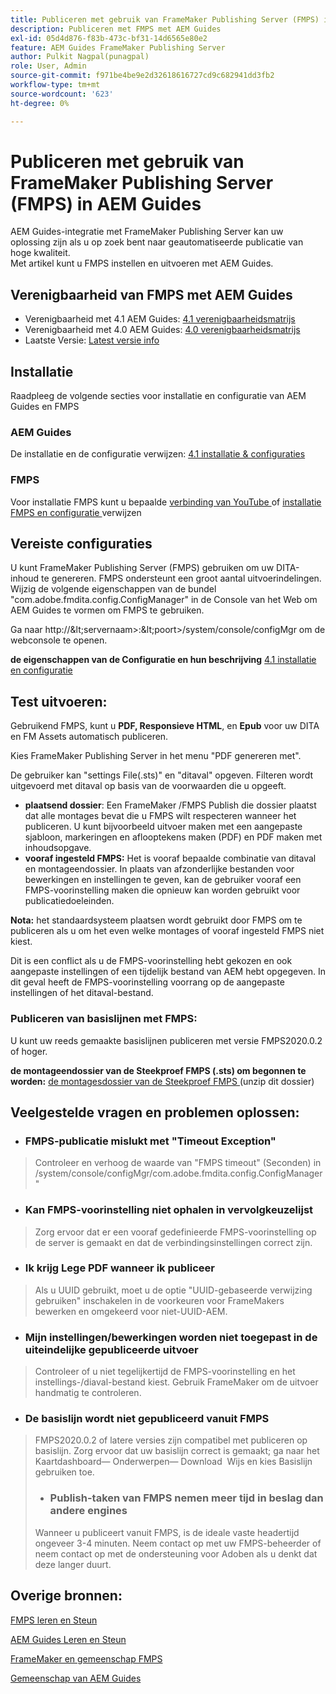 ```yaml
---
title: Publiceren met gebruik van FrameMaker Publishing Server (FMPS) in AEM Guides
description: Publiceren met FMPS met AEM Guides
exl-id: 05d4d876-f83b-473c-bf31-14d6565e80e2
feature: AEM Guides FrameMaker Publishing Server
author: Pulkit Nagpal(punagpal)
role: User, Admin
source-git-commit: f971be4be9e2d32618616727cd9c682941dd3fb2
workflow-type: tm+mt
source-wordcount: '623'
ht-degree: 0%

---
```


# Publiceren met gebruik van FrameMaker Publishing Server (FMPS) in AEM Guides

AEM Guides-integratie met FrameMaker Publishing Server kan uw oplossing zijn als u op zoek bent naar geautomatiseerde publicatie van hoge kwaliteit.\
Met artikel kunt u FMPS instellen en uitvoeren met AEM Guides.

## Verenigbaarheid van FMPS met AEM Guides

- Verenigbaarheid met 4.1 AEM Guides: [ 4.1 verenigbaarheidsmatrijs ](https://experienceleague.adobe.com/docs/experience-manager-guides-learn/tutorials/release-info/release-notes/on-prem-release-notes/release-notes-4.1.html?lang=en/#compatibility-matrix)
- Verenigbaarheid met 4.0 AEM Guides: [ 4.0 verenigbaarheidsmatrijs ](https://helpx.adobe.com/xml-documentation-for-experience-manager/release-note/release-notes-xml-documentation-solution-4-0.html/#Compatibility%20matrix)
- Laatste Versie: [ Latest versie info ](https://experienceleague.adobe.com/docs/experience-manager-guides-learn/tutorials/release-info/latest-release-info.html?lang=en)

## Installatie

Raadpleeg de volgende secties voor installatie en configuratie van AEM Guides en FMPS

### AEM Guides

De installatie en de configuratie verwijzen: [ 4.1 installatie &amp; configuraties ](https://helpx.adobe.com/content/dam/help/en/xml-documentation-solution/4-1-2/Adobe-Experience-Manager-Guides_Installation-Configuration-Guide_EN.pdf)

### FMPS

Voor installatie FMPS kunt u bepaalde [ verbinding van YouTube ](https://www.youtube.com/watch?v=2deelyM5VA8&amp;t) of [ installatie FMPS en configuratie ](https://help.adobe.com/en_US/framemaker/server/index.html#t=fmps-user-guide%2Finstall_config_fmps.html%23install_config_fmps&amp;rhtocid=_2) verwijzen

## Vereiste configuraties

U kunt FrameMaker Publishing Server (FMPS) gebruiken om uw DITA-inhoud te genereren. FMPS ondersteunt een groot aantal uitvoerindelingen. Wijzig de volgende eigenschappen van de bundel &quot;com.adobe.fmdita.config.ConfigManager&quot; in de Console van het Web om AEM Guides te vormen om FMPS te gebruiken.

Ga naar http://\&lt;servernaam\>:\&lt;poort\>/system/console/configMgr om de webconsole te openen.

**de eigenschappen van de Configuratie en hun beschrijving** [ 4.1 installatie en configuratie ](https://helpx.adobe.com/content/dam/help/en/xml-documentation-solution/4-1-2/Adobe-Experience-Manager-Guides_Installation-Configuration-Guide_EN.pdf#page=89)

## Test uitvoeren:

Gebruikend FMPS, kunt u **PDF, Responsieve HTML**, en **Epub** voor uw DITA en FM Assets automatisch publiceren.

Kies FrameMaker Publishing Server in het menu &quot;PDF genereren met&quot;.

De gebruiker kan &quot;settings File(.sts)&quot; en &quot;ditaval&quot; opgeven. Filteren wordt uitgevoerd met ditaval op basis van de voorwaarden die u opgeeft.

- **plaatsend dossier**: Een FrameMaker /FMPS Publish die dossier plaatst dat alle montages bevat die u FMPS wilt respecteren wanneer het publiceren. U kunt bijvoorbeeld uitvoer maken met een aangepaste sjabloon, markeringen en aflooptekens maken (PDF) en PDF maken met inhoudsopgave.
- **vooraf ingesteld FMPS:** Het is vooraf bepaalde combinatie van ditaval en montageendossier. In plaats van afzonderlijke bestanden voor bewerkingen en instellingen te geven, kan de gebruiker vooraf een FMPS-voorinstelling maken die opnieuw kan worden gebruikt voor publicatiedoeleinden.

**Nota:** het standaardsysteem plaatsen wordt gebruikt door FMPS om te publiceren als u om het even welke montages of vooraf ingesteld FMPS niet kiest.

Dit is een conflict als u de FMPS-voorinstelling hebt gekozen en ook aangepaste instellingen of een tijdelijk bestand van AEM hebt opgegeven. In dit geval heeft de FMPS-voorinstelling voorrang op de aangepaste instellingen of het ditaval-bestand.

### Publiceren van basislijnen met FMPS:

U kunt uw reeds gemaakte basislijnen publiceren met versie FMPS2020.0.2 of hoger.

**de montageendossier van de Steekproef FMPS (.sts) om begonnen te worden:** [ de montagesdossier van de Steekproef FMPS ](https://acrobat.adobe.com/link/track?uri=urn:aaid:scds:US:ef750752-7a7e-4e51-923e-6b7d9861ed54) (unzip dit dossier)

## Veelgestelde vragen en problemen oplossen:

- ### FMPS-publicatie mislukt met &quot;Timeout Exception&quot;

>Controleer en verhoog de waarde van &quot;FMPS timeout&quot; (Seconden) in /system/console/configMgr/com.adobe.fmdita.config.ConfigManager&quot;

- ### Kan FMPS-voorinstelling niet ophalen in vervolgkeuzelijst

>Zorg ervoor dat er een vooraf gedefinieerde FMPS-voorinstelling op de server is gemaakt en dat de verbindingsinstellingen correct zijn.

- ### Ik krijg Lege PDF wanneer ik publiceer

>Als u UUID gebruikt, moet u de optie &quot;UUID-gebaseerde verwijzing gebruiken&quot; inschakelen in de voorkeuren voor FrameMakers bewerken en omgekeerd voor niet-UUID-AEM.

- ### Mijn instellingen/bewerkingen worden niet toegepast in de uiteindelijke gepubliceerde uitvoer

>Controleer of u niet tegelijkertijd de FMPS-voorinstelling en het instellings-/diaval-bestand kiest. Gebruik FrameMaker om de uitvoer handmatig te controleren.

- ### De basislijn wordt niet gepubliceerd vanuit FMPS

>FMPS2020.0.2 of latere versies zijn compatibel met publiceren op basislijn.
>Zorg ervoor dat uw basislijn correct is gemaakt; ga naar het Kaartdashboard— Onderwerpen— Download  Wijs en kies Basislijn gebruiken toe.
>- ### Publish-taken van FMPS nemen meer tijd in beslag dan andere engines
>Wanneer u publiceert vanuit FMPS, is de ideale vaste headertijd ongeveer 3-4 minuten. Neem contact op met uw FMPS-beheerder of neem contact op met de ondersteuning voor Adoben als u denkt dat deze langer duurt.

## Overige bronnen:

[ FMPS leren en Steun ](https://helpx.adobe.com/support/framemaker-publishing-server.html)

[ AEM Guides Leren en Steun ](https://helpx.adobe.com/in/support/xml-documentation-for-experience-manager.html)

[ FrameMaker en gemeenschap FMPS ](https://community.adobe.com/t5/framemaker/ct-p/ct-framemaker?page=1&amp;sort=latest_replies&amp;lang=all&amp;tabid=all)

[ Gemeenschap van AEM Guides ](https://experienceleaguecommunities.adobe.com/t5/experience-manager-guides/ct-p/aem-xml-documentation)
